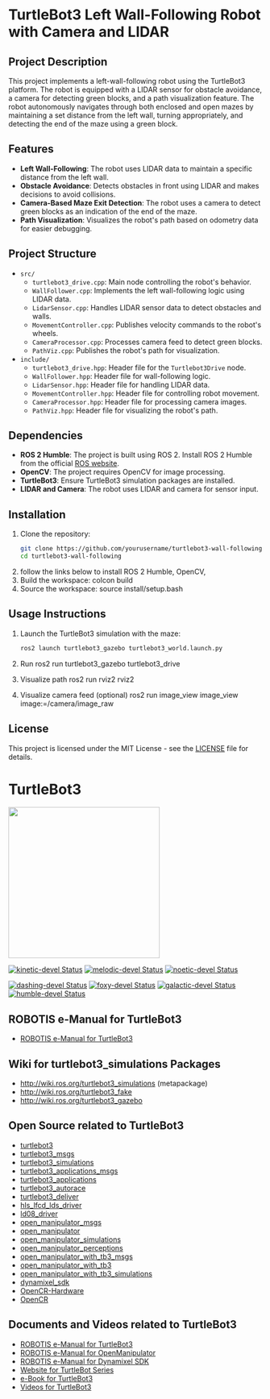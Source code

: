 # TurtleBot3 Left Wall-Following Robot with Camera and LIDAR

## Project Description
This project implements a left-wall-following robot using the TurtleBot3 platform. The robot is equipped with a LIDAR sensor for obstacle avoidance, a camera for detecting green blocks, and a path visualization feature. The robot autonomously navigates through both enclosed and open mazes by maintaining a set distance from the left wall, turning appropriately, and detecting the end of the maze using a green block.

## Features
- **Left Wall-Following**: The robot uses LIDAR data to maintain a specific distance from the left wall.
- **Obstacle Avoidance**: Detects obstacles in front using LIDAR and makes decisions to avoid collisions.
- **Camera-Based Maze Exit Detection**: The robot uses a camera to detect green blocks as an indication of the end of the maze.
- **Path Visualization**: Visualizes the robot's path based on odometry data for easier debugging.
  
## Project Structure

- `src/`
  - `turtlebot3_drive.cpp`: Main node controlling the robot's behavior.
  - `WallFollower.cpp`: Implements the left wall-following logic using LIDAR data.
  - `LidarSensor.cpp`: Handles LIDAR sensor data to detect obstacles and walls.
  - `MovementController.cpp`: Publishes velocity commands to the robot's wheels.
  - `CameraProcessor.cpp`: Processes camera feed to detect green blocks.
  - `PathViz.cpp`: Publishes the robot's path for visualization.
- `include/`
  - `turtlebot3_drive.hpp`: Header file for the `Turtlebot3Drive` node.
  - `WallFollower.hpp`: Header file for wall-following logic.
  - `LidarSensor.hpp`: Header file for handling LIDAR data.
  - `MovementController.hpp`: Header file for controlling robot movement.
  - `CameraProcessor.hpp`: Header file for processing camera images.
  - `PathViz.hpp`: Header file for visualizing the robot's path.

## Dependencies
- **ROS 2 Humble**: The project is built using ROS 2. Install ROS 2 Humble from the official [ROS website](https://docs.ros.org/en/humble/Installation.html).
- **OpenCV**: The project requires OpenCV for image processing.
- **TurtleBot3**: Ensure TurtleBot3 simulation packages are installed.
- **LIDAR and Camera**: The robot uses LIDAR and camera for sensor input.

## Installation

1. Clone the repository:
   ```bash
   git clone https://github.com/yourusername/turtlebot3-wall-following.git
   cd turtlebot3-wall-following

2. follow the links below to install ROS 2 Humble, OpenCV,
3. Build the workspace: colcon build
4. Source the workspace: source install/setup.bash


## Usage Instructions

1. Launch the TurtleBot3 simulation with the maze:
   ```bash
   ros2 launch turtlebot3_gazebo turtlebot3_world.launch.py
2. Run
  ros2 run turtlebot3_gazebo turtlebot3_drive

3. Visualize path
   ros2 run rviz2 rviz2

4. Visualize camera feed (optional)
   ros2 run image_view image_view image:=/camera/image_raw
   
## License
This project is licensed under the MIT License - see the [LICENSE](LICENSE) file for details.


# TurtleBot3
<img src="https://github.com/ROBOTIS-GIT/emanual/blob/master/assets/images/platform/turtlebot3/logo_turtlebot3.png" width="300">

[![kinetic-devel Status](https://github.com/ROBOTIS-GIT/turtlebot3_simulations/workflows/kinetic-devel/badge.svg)](https://github.com/ROBOTIS-GIT/turtlebot3_simulations/tree/kinetic-devel)
[![melodic-devel Status](https://github.com/ROBOTIS-GIT/turtlebot3_simulations/workflows/melodic-devel/badge.svg)](https://github.com/ROBOTIS-GIT/turtlebot3_simulations/tree/melodic-devel)
[![noetic-devel Status](https://github.com/ROBOTIS-GIT/turtlebot3_simulations/workflows/noetic-devel/badge.svg)](https://github.com/ROBOTIS-GIT/turtlebot3_simulations/tree/noetic-devel)

[![dashing-devel Status](https://github.com/ROBOTIS-GIT/turtlebot3_simulations/workflows/dashing-devel/badge.svg)](https://github.com/ROBOTIS-GIT/turtlebot3_simulations/tree/dashing-devel)
[![foxy-devel Status](https://github.com/ROBOTIS-GIT/turtlebot3_simulations/workflows/foxy-devel/badge.svg)](https://github.com/ROBOTIS-GIT/turtlebot3_simulations/tree/foxy-devel)
[![galactic-devel Status](https://github.com/ROBOTIS-GIT/turtlebot3_simulations/workflows/galactic-devel/badge.svg)](https://github.com/ROBOTIS-GIT/turtlebot3_simulations/tree/galactic-devel)
[![humble-devel Status](https://github.com/ROBOTIS-GIT/turtlebot3_simulations/workflows/humble-devel/badge.svg)](https://github.com/ROBOTIS-GIT/turtlebot3_simulations/tree/humble-devel)

## ROBOTIS e-Manual for TurtleBot3
- [ROBOTIS e-Manual for TurtleBot3](http://turtlebot3.robotis.com/)

## Wiki for turtlebot3_simulations Packages
- http://wiki.ros.org/turtlebot3_simulations (metapackage)
- http://wiki.ros.org/turtlebot3_fake
- http://wiki.ros.org/turtlebot3_gazebo

## Open Source related to TurtleBot3
- [turtlebot3](https://github.com/ROBOTIS-GIT/turtlebot3)
- [turtlebot3_msgs](https://github.com/ROBOTIS-GIT/turtlebot3_msgs)
- [turtlebot3_simulations](https://github.com/ROBOTIS-GIT/turtlebot3_simulations)
- [turtlebot3_applications_msgs](https://github.com/ROBOTIS-GIT/turtlebot3_applications_msgs)
- [turtlebot3_applications](https://github.com/ROBOTIS-GIT/turtlebot3_applications)
- [turtlebot3_autorace](https://github.com/ROBOTIS-GIT/turtlebot3_autorace)
- [turtlebot3_deliver](https://github.com/ROBOTIS-GIT/turtlebot3_deliver)
- [hls_lfcd_lds_driver](https://github.com/ROBOTIS-GIT/hls_lfcd_lds_driver)
- [ld08_driver](https://github.com/ROBOTIS-GIT/ld08_driver)
- [open_manipulator_msgs](https://github.com/ROBOTIS-GIT/open_manipulator_msgs)
- [open_manipulator](https://github.com/ROBOTIS-GIT/open_manipulator)
- [open_manipulator_simulations](https://github.com/ROBOTIS-GIT/open_manipulator_simulations)
- [open_manipulator_perceptions](https://github.com/ROBOTIS-GIT/open_manipulator_perceptions)
- [open_manipulator_with_tb3_msgs](https://github.com/ROBOTIS-GIT/open_manipulator_with_tb3_msgs)
- [open_manipulator_with_tb3](https://github.com/ROBOTIS-GIT/open_manipulator_with_tb3)
- [open_manipulator_with_tb3_simulations](https://github.com/ROBOTIS-GIT/open_manipulator_with_tb3_simulations)
- [dynamixel_sdk](https://github.com/ROBOTIS-GIT/DynamixelSDK)
- [OpenCR-Hardware](https://github.com/ROBOTIS-GIT/OpenCR-Hardware)
- [OpenCR](https://github.com/ROBOTIS-GIT/OpenCR)

## Documents and Videos related to TurtleBot3
- [ROBOTIS e-Manual for TurtleBot3](http://turtlebot3.robotis.com/)
- [ROBOTIS e-Manual for OpenManipulator](http://emanual.robotis.com/docs/en/platform/openmanipulator/)
- [ROBOTIS e-Manual for Dynamixel SDK](http://emanual.robotis.com/docs/en/software/dynamixel/dynamixel_sdk/overview/)
- [Website for TurtleBot Series](http://www.turtlebot.com/)
- [e-Book for TurtleBot3](https://community.robotsource.org/t/download-the-ros-robot-programming-book-for-free/51/)
- [Videos for TurtleBot3 ](https://www.youtube.com/playlist?list=PLRG6WP3c31_XI3wlvHlx2Mp8BYqgqDURU)

